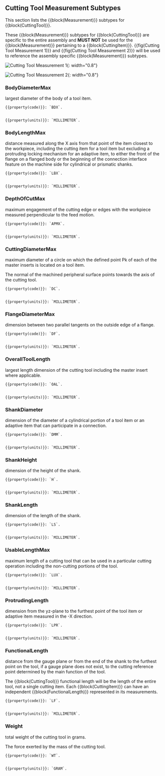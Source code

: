 
## Cutting Tool Measurement Subtypes

This section lists the {{block(Measurement)}} subtypes for {{block(CuttingTool)}}.

These {{block(Measurement)}} subtypes for {{block(CuttingTool)}} are specific to the entire assembly and **MUST NOT** be used for the {{block(Measurement)}} pertaining to a {{block(CuttingItem)}}. {{fig(Cutting Tool Measurement 1)}} and {{fig(Cutting Tool Measurement 2)}} will be used to reference the assembly specific {{block(Measurement)}} subtypes.

![Cutting Tool Measurement 1](figures/Cutting%20Tool%20Measurement%201.png "Cutting Tool Measurement 1"){: width="0.8"}

![Cutting Tool Measurement 2](figures/Cutting%20Tool%20Measurement%202.png "Cutting Tool Measurement 2"){: width="0.8"}


### BodyDiameterMax


largest diameter of the body of a tool item.


    {{property(code)}}: `BDX`.


    {{property(units)}}: `MILLIMETER`.


### BodyLengthMax


distance measured along the X axis from that point of the item closest to the workpiece, including the cutting item for a tool item but excluding a protruding locking mechanism for an adaptive item, to either the front of the flange on a flanged body or the beginning of the connection interface feature on the machine side for cylindrical or prismatic shanks.


    {{property(code)}}: `LBX`.


    {{property(units)}}: `MILLIMETER`.


### DepthOfCutMax


maximum engagement of the cutting edge or edges with the workpiece measured perpendicular to the feed motion.


    {{property(code)}}: `APMX`.


    {{property(units)}}: `MILLIMETER`.


### CuttingDiameterMax


maximum diameter of a circle on which the defined point Pk of each of the master inserts is located on a tool item. 

The normal of the machined peripheral surface points towards the axis of the cutting tool.


    {{property(code)}}: `DC`.


    {{property(units)}}: `MILLIMETER`.


### FlangeDiameterMax


dimension between two parallel tangents on the outside edge of a flange.


    {{property(code)}}: `DF`.


    {{property(units)}}: `MILLIMETER`.


### OverallToolLength


largest length dimension of the cutting tool including the master insert where applicable.


    {{property(code)}}: `OAL`.


    {{property(units)}}: `MILLIMETER`.


### ShankDiameter


dimension of the diameter of a cylindrical portion of a tool item or an adaptive item that can participate in a connection.


    {{property(code)}}: `DMM`.


    {{property(units)}}: `MILLIMETER`.


### ShankHeight


dimension of the height of the shank.


    {{property(code)}}: `H`.


    {{property(units)}}: `MILLIMETER`.


### ShankLength


dimension of the length of the shank.


    {{property(code)}}: `LS`.


    {{property(units)}}: `MILLIMETER`.


### UsableLengthMax


maximum length of a cutting tool that can be used in a particular cutting operation including the non-cutting portions of the tool.


    {{property(code)}}: `LUX`.


    {{property(units)}}: `MILLIMETER`.


### ProtrudingLength


dimension from the yz-plane to the furthest point of the tool item or adaptive item measured in the -X direction.


    {{property(code)}}: `LPR`.


    {{property(units)}}: `MILLIMETER`.


### FunctionalLength


distance from the gauge plane or from the end of the shank to the furthest point on the tool, if a gauge plane does not exist, to the cutting reference point determined by the main function of the tool.

The {{block(CuttingTool)}} functional length will be the length of the entire tool, not a single cutting item. Each {{block(CuttingItem)}} can have an independent {{block(FunctionalLength)}} represented in its measurements. 


    {{property(code)}}: `LF`.


    {{property(units)}}: `MILLIMETER`.


### Weight


total weight of the cutting tool in grams. 

The force exerted by the mass of the cutting tool.


    {{property(code)}}: `WT`.


    {{property(units)}}: `GRAM`.

